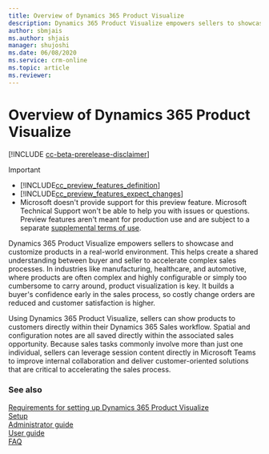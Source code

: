 ```yaml
---
title: Overview of Dynamics 365 Product Visualize
description: Dynamics 365 Product Visualize empowers sellers to showcase and customize products in a real-world environment
author: sbmjais
ms.author: shjais
manager: shujoshi
ms.date: 06/08/2020
ms.service: crm-online
ms.topic: article
ms.reviewer:
---
```


# Overview of Dynamics 365 Product Visualize

[!INCLUDE [cc-beta-prerelease-disclaimer](../includes/cc-beta-prerelease-disclaimer.md)]

> [!IMPORTANT]
> - [!INCLUDE[cc_preview_features_definition](../includes/cc-preview-features-definition.md)]  
> - [!INCLUDE[cc_preview_features_expect_changes](../includes/cc-preview-features-expect-changes.md)]
> - Microsoft doesn't provide support for this preview feature. Microsoft Technical Support won't be able to help you with issues or questions. Preview features aren't meant for production use and are subject to a separate [supplemental terms of use](https://go.microsoft.com/fwlink/p/?linkid=870960).

Dynamics 365 Product Visualize empowers sellers to showcase and customize products in a real-world environment. This helps create a shared understanding between buyer and seller to accelerate complex sales processes. In industries like manufacturing, healthcare, and automotive, where products are often complex and highly configurable or simply too cumbersome to carry around, product visualization is key. It builds a buyer's confidence early in the sales process, so costly change orders are reduced and customer satisfaction is higher.

Using Dynamics 365 Product Visualize, sellers can show products to customers directly within their Dynamics 365 Sales workflow. Spatial and configuration notes are all saved directly within the associated sales opportunity. Because sales tasks commonly involve more than just one individual, sellers can leverage session content directly in Microsoft Teams to improve internal collaboration and deliver customer-oriented solutions that are critical to accelerating the sales process.

### See also

[Requirements for setting up Dynamics 365 Product Visualize](requirements.md)<br>
[Setup](setup.md)<br>
[Administrator guide](admin-guide.md)<br>
[User guide](user-guide.md)<br>
[FAQ](faq.md)<br>
